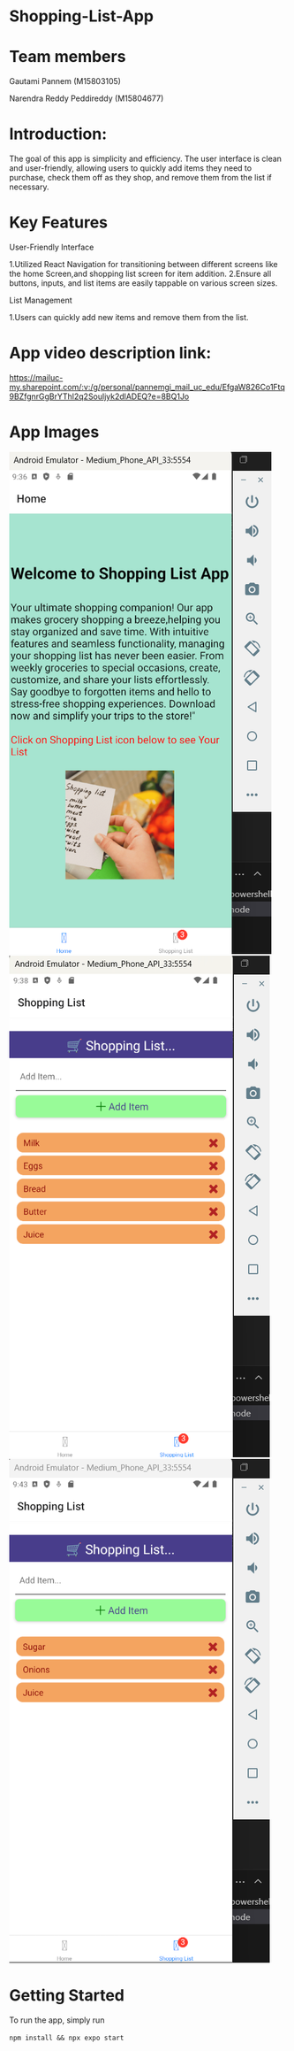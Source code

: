 # Shopping-List-App
# Team members
Gautami Pannem (M15803105)

Narendra Reddy Peddireddy (M15804677)

# Introduction:
The goal of this app is simplicity and efficiency. The user interface is clean and user-friendly, allowing users to quickly add items they need to purchase, check them off as they shop, and remove them from the list if necessary. 

# Key Features

User-Friendly Interface

1.Utilized React Navigation for transitioning between different screens like the home Screen,and shopping list screen for  item addition.
2.Ensure all buttons, inputs, and list items are easily tappable on various screen sizes.

List Management

1.Users can quickly add new items and remove them from the list.

# App video description link:

https://mailuc-my.sharepoint.com/:v:/g/personal/pannemgi_mail_uc_edu/EfgaW826Co1Ftq9BZfgnrGgBrYThl2q2Souljyk2dlADEQ?e=8BQ1Jo

# App Images
![App Screenshots](.expo/AppScreenshots/AppScreenshot1.png)
![App Screenshots](.expo/AppScreenshots/AppScreenshot2.png)
![App Screenshots](.expo/AppScreenshots/AppScreenshot3.png)

# Getting Started

To run the app, simply run

```npm install && npx expo start```





